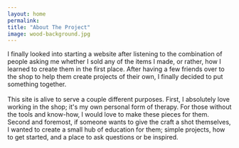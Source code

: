 ```yaml
---
layout: home
permalink: 
title: "About The Project"
image: wood-background.jpg
---
```


<p>I finally looked into starting a website after listening to the combination of people 
asking me whether I sold any of the items I made, or rather, how I learned to create them 
in the first place. After having a few friends over to the shop to help them create projects
of their own, I finally decided to put something together.<br><br> This site is alive to serve a
couple different purposes. First, I absolutely love working in the shop; it's my own personal form
of therapy. For those without the tools and know-how, I would love to make these pieces for them.
Second and foremost, if someone wants to give the craft a shot themselves, I wanted to create a
small hub of education for them; simple projects, how to get started, and a place to ask questions
or be inspired.</p>